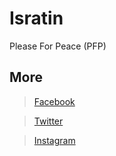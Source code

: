 # Isratin
Please For Peace (PFP)

## More
> [Facebook](https://web.facebook.com/profile.php?id=61552949766811)

> [Twitter](https://twitter.com/Isratin_)

> [Instagram](https://www.instagram.com/isratin.z/)
